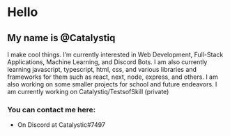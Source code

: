 # Hello
## My name is @Catalystiq

I make cool things. I’m currently interested in Web Development, Full-Stack Applications,  Machine Learning, and Discord Bots. I am also currently learning javascript, typescript, html, css, and various libraries and frameworks for them such as react, next, node, express, and others. I am also working on some smaller projects for school and future endeavors. I am currently working on Catalystiq/TestsofSkill (private)

### You can contact me here:
- On Discord at Catalystic#7497

<!-- ![Catalystiq's GitHub stats](https://github-readme-stats.vercel.app/api?username=catalystiq&show_icons=true&theme=gotham) -->


<!---
Catalystiq/Catalystiq is a ✨ special ✨ repository because its `README.md` (this file) appears on your GitHub profile.
You can click the Preview link to take a look at your changes.
--->
